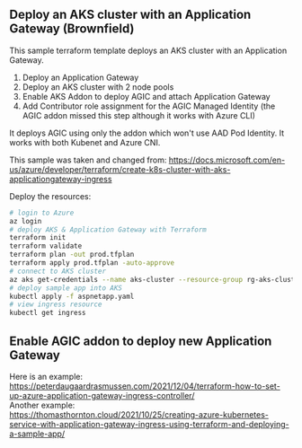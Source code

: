 ## Deploy an AKS cluster with an Application Gateway (Brownfield)
This sample terraform template deploys an AKS cluster with an Application Gateway.  
1) Deploy an Application Gateway  
2) Deploy an AKS cluster with 2 node pools  
3) Enable AKS Addon to deploy AGIC and attach Application Gateway  
4) Add Contributor role assignment for the AGIC Managed Identity (the AGIC addon missed this step although it works with Azure CLI)  

It deploys AGIC using only the addon which won't use AAD Pod Identity.
It works with both Kubenet and Azure CNI.

This sample was taken and changed from:
https://docs.microsoft.com/en-us/azure/developer/terraform/create-k8s-cluster-with-aks-applicationgateway-ingress

Deploy the resources:
```bash
# login to Azure
az login
# deploy AKS & Application Gateway with Terraform
terraform init
terraform validate
terraform plan -out prod.tfplan
terraform apply prod.tfplan -auto-approve
# connect to AKS cluster
az aks get-credentials --name aks-cluster --resource-group rg-aks-cluster
# deploy sample app into AKS
kubectl apply -f aspnetapp.yaml
# view ingress resource
kubectl get ingress
```

## Enable AGIC addon to deploy new Application Gateway
Here is an example:  
https://peterdaugaardrasmussen.com/2021/12/04/terraform-how-to-set-up-azure-application-gateway-ingress-controller/  
Another example:  
https://thomasthornton.cloud/2021/10/25/creating-azure-kubernetes-service-with-application-gateway-ingress-using-terraform-and-deploying-a-sample-app/